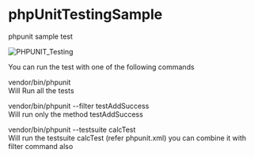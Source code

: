 # phpUnitTestingSample
phpunit sample test

![PHPUNIT_Testing](https://github.com/pratheeshrussell1992/phpUnitTestingSample/workflows/PHPUNIT_Testing/badge.svg)

You can run the test with one of the following commands

vendor/bin/phpunit  
Will Run all the tests  
 
vendor/bin/phpunit --filter testAddSuccess  
Will run only the method testAddSuccess

vendor/bin/phpunit --testsuite calcTest  
Will run the testsuite calcTest (refer phpunit.xml) you can combine it with filter command also
